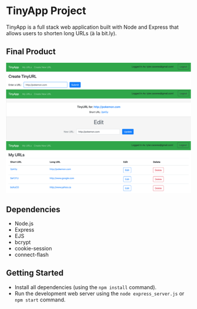 # TinyApp Project

TinyApp is a full stack web application built with Node and Express that allows users to shorten long URLs (à la bit.ly).

## Final Product

!["screenshot of create a new short URL page"](./docs/create-url.png)
!["screenshot of short URL's edit page"](./docs/edit-url.png)
!["screenshot of URL index page"](./docs/url-index.png)

## Dependencies

- Node.js
- Express
- EJS
- bcrypt
- cookie-session
- connect-flash

## Getting Started

- Install all dependencies (using the `npm install` command).
- Run the development web server using the `node express_server.js` or `npm start` command.
